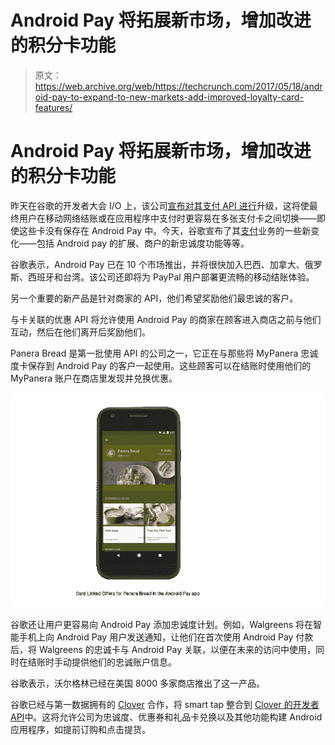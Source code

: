 # Android Pay 将拓展新市场，增加改进的积分卡功能 

> 原文：<https://web.archive.org/web/https://techcrunch.com/2017/05/18/android-pay-to-expand-to-new-markets-add-improved-loyalty-card-features/>

# Android Pay 将拓展新市场，增加改进的积分卡功能

昨天在谷歌的开发者大会 I/O 上，该公司[宣布对其支付 API 进行](https://web.archive.org/web/20221025223526/https://beta.techcrunch.com/2017/05/17/google-will-now-let-users-pay-with-any-card-they-have-on-file-not-just-those-saved-in-android-pay/)升级，这将使最终用户在移动网络结账或在应用程序中支付时更容易在多张支付卡之间切换——即使这些卡没有保存在 Android Pay 中。今天，谷歌宣布了其[支付](https://web.archive.org/web/20221025223526/https://developers.google.com/payments)业务的一些新变化——包括 Android pay 的扩展、商户的新忠诚度功能等等。

谷歌表示，Android Pay 已在 10 个市场推出，并将很快加入巴西、加拿大、俄罗斯、西班牙和台湾。该公司还即将为 PayPal 用户部署更流畅的移动结账体验。

另一个重要的新产品是针对商家的 API，他们希望奖励他们最忠诚的客户。

与卡关联的优惠 API 将允许使用 Android Pay 的商家在顾客进入商店之前与他们互动，然后在他们离开后奖励他们。

Panera Bread 是第一批使用 API 的公司之一，它正在与那些将 MyPanera 忠诚度卡保存到 Android Pay 的客户一起使用。这些顾客可以在结账时使用他们的 MyPanera 账户在商店里发现并兑换优惠。

![](img/cb90c449c569bb30423f00673f9f49e5.png)

谷歌还让用户更容易向 Android Pay 添加忠诚度计划。例如，Walgreens 将在智能手机上向 Android Pay 用户发送通知，让他们在首次使用 Android Pay 付款后，将 Walgreens 的忠诚卡与 Android Pay 关联，以便在未来的访问中使用，同时在结账时手动提供他们的忠诚账户信息。

谷歌表示，沃尔格林已经在美国 8000 多家商店推出了这一产品。

谷歌已经与第一数据拥有的 [Clover](https://web.archive.org/web/20221025223526/https://www.clover.com/) 合作，将 smart tap 整合到 [Clover 的开发者 API](https://web.archive.org/web/20221025223526/https://www.clover.com/developers)中。这将允许公司为忠诚度、优惠券和礼品卡兑换以及其他功能构建 Android 应用程序，如提前订购和点击提货。